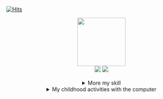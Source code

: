 [![Hits](https://hits.seeyoufarm.com/api/count/incr/badge.svg?url=https%3A%2F%2Fgithub.com%2FParkJong-Hun&count_bg=%23B9BDD0&title_bg=%23D8D8D8&icon=&icon_color=%23E7E7E7&title=👀&edge_flat=false)](https://hits.seeyoufarm.com)
<div align=center>
  <div>
    <img width=128px src=https://user-images.githubusercontent.com/81838716/147409345-91ff7670-a014-4805-aad9-57126d2db6f9.png />
  </div>
  <div>
    <img src="https://img.shields.io/badge/Android-white?style=for-the-badge&logo=android&logoColor=#3DDC84"/>
    <img src="https://img.shields.io/badge/Kotlin-white?style=for-the-badge&logo=kotlin&logoColor=#7F52FF"/>
  </div>
  <br>
  <details markdown="1">
    <summary>More my skill</summary>
    <div>
      <hr>
      <strong>I've made some projects.</strong><br><br>
      <img src="https://img.shields.io/badge/Java-white?style=flat-square&logo=oracle&logoColor=orange"/>
      <img src="https://img.shields.io/badge/iOS-white?style=flat-square&logo=ios&logoColor=black"/>
      <img src="https://img.shields.io/badge/Swift-white?style=flat-square&logo=swift&logoColor=#F05138"/>
      <img src="https://img.shields.io/badge/Unity-white?style=flat-square&logo=unity&logoColor=black"/>
      <img src="https://img.shields.io/badge/C＃-white?style=flat-square&logo=csharp&logoColor=black"/>
      <img src="https://img.shields.io/badge/SpringBoot-white?style=flat-square&logo=springboot&logoColor=#6DB33F"/>
      <img src="https://img.shields.io/badge/React.js-white?style=flat-square&logo=react&logoColor=#61DAFB"/>
      <img src="https://img.shields.io/badge/HTML(+jsp,mustache,thymeleaf)-white?style=flat-square&logo=html5&logoColor=#E34F26"/>
      <img src="https://img.shields.io/badge/CSS-white?style=flat-square&logo=css3&logoColor=blue"/>
      <img src="https://img.shields.io/badge/JavaScript-white?style=flat-square&logo=javascript&logoColor=#F7DF1E"/>
      <img src="https://img.shields.io/badge/Node.js-white?style=flat-square&logo=node.js&logoColor=#339933"/>
    </div>
    <div>
      <img src="https://img.shields.io/badge/MySQL-white?style=flat-square&logo=mysql&logoColor=#4479A1"/>
      <img src="https://img.shields.io/badge/OracleDatabase-white?style=flat-square&logo=oracle&logoColor=orange"/>
      <img src="https://img.shields.io/badge/SQLite-white?style=flat-square&logo=sqlite&logoColor=navy"/>
      <img src="https://img.shields.io/badge/Realm-white?style=flat-square&logo=realm&logoColor=navy"/>
    </div>
    <div>
      <img src="https://img.shields.io/badge/Photoshop-white?style=flat-square&logo=adobephotoshop&logoColor=#31A8FF"/>
      <img src="https://img.shields.io/badge/Photopea-white?style=flat-square&logo=photopea&logoColor=#18A497"/>
      <img src="https://img.shields.io/badge/Animate-white?style=flat-square&logo=adobe&logoColor=red"/>
    </div>
    <hr>
    <div>
      <strong>I did a little studying.</strong><br><br>
      <img src="https://img.shields.io/badge/Flutter-white?style=flat-square&logo=flutter&logoColor=skyblue"/>
      <img src="https://img.shields.io/badge/Dart-white?style=flat-square&logo=dart&logoColor=skyblue"/>
      <img src="https://img.shields.io/badge/Svelte-white?style=flat-square&logo=svelte&logoColor=#FF3E00"/>
      <img src="https://img.shields.io/badge/RubyOnRails-white?style=flat-square&logo=rubyonrails&logoColor=red"/>
      <img src="https://img.shields.io/badge/Ruby-white?style=flat-square&logo=ruby&logoColor=red"/>
      <img src="https://img.shields.io/badge/Go-white?style=flat-square&logo=go&logoColor=#00ADD8"/>
      <img src="https://img.shields.io/badge/Python-white?style=flat-square&logo=python&logoColor=#3776AB"/>
      <img src="https://img.shields.io/badge/C++-white?style=flat-square&logo=cplusplus&logoColor=navy"/>
      <img src="https://img.shields.io/badge/C-white?style=flat-square&logo=c&logoColor=#A8B9CC"/>
      <img src="https://img.shields.io/badge/Typescript-white?style=flat-square&logo=typescript&logoColor=#A8B9CC"/>
      <img src="https://img.shields.io/badge/Servlet-white?style=flat-square&logo=oracle&logoColor=orange"/>
      <img src="https://img.shields.io/badge/PHP-white?style=flat-square&logo=php&logoColor=#777BB4"/>
    </div>
    <div>
      <img src="https://img.shields.io/badge/Hibernate-white?style=flat-square&logo=hibernate&logoColor=gray"/>
      <img src="https://img.shields.io/badge/PostgreSQL-white?style=flat-square&logo=postgresql&logoColor=#003B57"/>
    </div>
    <hr>
  </deatils>
</div>
<div align=center>
  <details markdown="1">
    <summary>My childhood activities with the computer</summary>
    
|history|description|
|---|---|
|1999.01.06|Born|
|2005|Started using the computer|
|2007|Create a game with a tool called RPGXP and someone else's ruby open source code|
|2008|Made several cartoons with Photoshop|
|2009|Made several Use maps for Starcraft|
|2009|High-quality custom Yu-Gi-Oh cards made with Photoshop|
|2010|Ran an online game called Maple Story as a private server using mysql and wz engine|
|2010|Created several shooting games, animations with Adobe Flash|
|2012|Created a mod for Minecraft in Java and run a large RPG and Farm server(maybe my server is first farm server in the Minecraft)|
|2014|Learning more programming languages with friends to make Unity games|
|2017|Majored in computer engineering(or science)|
|2021|Awarded for creating android, ios apps and game apps|
    
  </details>
</div>
